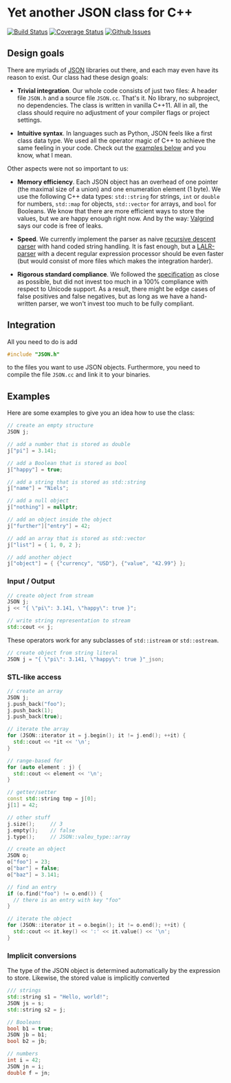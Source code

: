 # Yet another JSON class for C++

[![Build Status](https://travis-ci.org/nlohmann/json.png?branch=master)](https://travis-ci.org/nlohmann/json)
[![Coverage Status](https://img.shields.io/coveralls/nlohmann/json.svg)](https://coveralls.io/r/nlohmann/json)
[![Github Issues](https://img.shields.io/github/issues/nlohmann/json.svg)](http://github.com/nlohmann/json/issues)

## Design goals

There are myriads of [JSON](http://json.org) libraries out there, and each may even have its reason to exist. Our class had these design goals:

- **Trivial integration**. Our whole code consists of just two files: A header file `JSON.h` and a source file `JSON.cc`. That's it. No library, no subproject, no dependencies. The class is written in vanilla C++11. All in all, the class should require no adjustment of your compiler flags or project settings.

- **Intuitive syntax**. In languages such as Python, JSON feels like a first class data type. We used all the operator magic of C++ to achieve the same feeling in your code. Check out the [examples below](#examples) and you know, what I mean.

Other aspects were not so important to us:

- **Memory efficiency**. Each JSON object has an overhead of one pointer (the maximal size of a union) and one enumeration element (1 byte). We use the following C++ data types: `std::string` for strings, `int` or `double` for numbers, `std::map` for objects, `std::vector` for arrays, and `bool` for Booleans. We know that there are more efficient ways to store the values, but we are happy enough right now. And by the way: [Valgrind](http://valgrind.org) says our code is free of leaks.

- **Speed**. We currently implement the parser as naive [recursive descent parser](http://en.wikipedia.org/wiki/Recursive_descent_parser) with hand coded string handling. It is fast enough, but a [LALR-parser](http://en.wikipedia.org/wiki/LALR_parser) with a decent regular expression processor should be even faster (but would consist of more files which makes the integration harder).

- **Rigorous standard compliance**. We followed the [specification](http://json.org) as close as possible, but did not invest too much in a 100% compliance with respect to Unicode support. As a result, there might be edge cases of false positives and false negatives, but as long as we have a hand-written parser, we won't invest too much to be fully compliant.

## Integration

All you need to do is add

```cpp
#include "JSON.h"
```

to the files you want to use JSON objects. Furthermore, you need to compile the file `JSON.cc` and link it to your binaries.

## Examples

Here are some examples to give you an idea how to use the class:

```cpp
// create an empty structure
JSON j;

// add a number that is stored as double
j["pi"] = 3.141;

// add a Boolean that is stored as bool
j["happy"] = true;

// add a string that is stored as std::string
j["name"] = "Niels";

// add a null object
j["nothing"] = nullptr;

// add an object inside the object
j["further"]["entry"] = 42;

// add an array that is stored as std::vector
j["list"] = { 1, 0, 2 };

// add another object
j["object"] = { {"currency", "USD"}, {"value", "42.99"} };
```

### Input / Output

```cpp
// create object from stream
JSON j;
j << "{ \"pi\": 3.141, \"happy\": true }";

// write string representation to stream
std::cout << j;
```

These operators work for any subclasses of `std::istream` or `std::ostream`.

```cpp
// create object from string literal
JSON j = "{ \"pi\": 3.141, \"happy\": true }"_json;
```

### STL-like access

```cpp
// create an array
JSON j;
j.push_back("foo");
j.push_back(1);
j.push_back(true);

// iterate the array
for (JSON::iterator it = j.begin(); it != j.end(); ++it) {
  std::cout << *it << '\n';
}

// range-based for
for (auto element : j) {
  std::cout << element << '\n';
}

// getter/setter
const std::string tmp = j[0];
j[1] = 42;

// other stuff
j.size();     // 3
j.empty();    // false
j.type();     // JSON::valeu_type::array

// create an object
JSON o;
o["foo"] = 23;
o["bar"] = false;
o["baz"] = 3.141;

// find an entry
if (o.find("foo") != o.end()) {
  // there is an entry with key "foo"
}

// iterate the object
for (JSON::iterator it = o.begin(); it != o.end(); ++it) {
  std::cout << it.key() << ':' << it.value() << '\n';
}
```

### Implicit conversions

The type of the JSON object is determined automatically by the expression to store. Likewise, the stored value is implicitly converted 

```cpp
/// strings
std::string s1 = "Hello, world!";
JSON js = s;
std::string s2 = j;

// Booleans
bool b1 = true;
JSON jb = b1;
bool b2 = jb;

// numbers
int i = 42;
JSON jn = i;
double f = jn;
```

